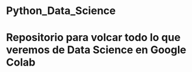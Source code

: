 # Python_Data_Science
# Repositorio para volcar todo lo que veremos de Data Science en Google Colab
